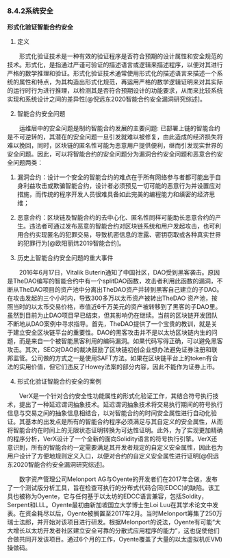 
### 8.4.2系统安全
**形式化验证智能合约安全**

1. 定义

&emsp;&emsp;形式化验证技术是一种有效的验证程序是否符合预期的设计属性和安全规范的技术。形式化，是指通过严谨可验证的描述语言或逻辑来描述程序，以便对其进行严格的数学推理和验证。形式化验证技术通常使用形式化的描述语言来描述一个系统的属性和特点，为其构造出形式化规范，再运用严格的数学逻辑证明来对其实际的运行时行为进行推理，以检测其是否符合预期设计的功能要求，从而来比较系统实现和系统设计之间的差异性[@倪远东2020智能合约安全漏洞研究综述]。

2. 智能合约安全问题

&emsp;&emsp;运维层中的安全问题是制约智能合约发展的主要问题: 已部署上链的智能合约是不可逆转的，其潜在的安全问题一旦引发就难以被修复，由此造成的经济损失将难以挽回，同时，区块链的匿名性可能为恶意用户提供便利，继而引发现实世界的安全问题。因此，可以将智能合约的安全问题分为漏洞合约安全问题和恶意合约安全问题两类：

1. 漏洞合约：设计一个安全的智能合约的难点在于所有网络参与者都可能出于自身利益攻击或欺骗智能合约，设计者必须预见一切可能的恶意行为并设置应对措施，而传统的程序开发人员很难具备如此完美的编程能力和缜密的经济思维；
2. 恶意合约：区块链及智能合约的去中心化、匿名性同样可能助长恶意合约的产生。违法者可通过发布恶意的智能合约对区块链系统和用户发起攻击，也可利用合约实现匿名的犯罪交易，导致机密信息的泄露、密钥窃取或各种真实世界的犯罪行为[@欧阳丽炜2019智能合约]。

3. 历史上智能合约安全问题的重大事件

&emsp;&emsp;2016年6月17日，Vitalik Buterin通知了中国社区，DAO受到黑客袭击。原因是TheDAO编写的智能合约中有一个splitDAO函数，攻击者利用此函数的漏洞，不断从TheDAO项⽬的资产池中分离出TheDAO资产并转到黑客自己建立的子DAO。在攻击发起的三个小时内，导致300多万以太币资产被转出TheDAO 资产池，按照当时的以太币交易价格，市值近6千万美元的资产被转移到了黑客的子DAO里。虽然到目前为止DAO项目早已结束，但其影响仍在继续。当前的区块链开发团队不断地从DAO案例中寻求指导。首先，TheDAO提供了一个宝贵的教训，就是关于建立安全区块链平台的重要性。DAO的黑客攻击并不是以太坊区块链内生的问题，而是来自一个被智能黑客利用的编码漏洞。如果代码写得正确，可以避免黑客攻击。其次，SEC对DAO的裁决鼓励了区块链初创企业想办法避免证券注册和联邦监管。公司做的方式之一是使用SAFT方法。如果在区块链平台上的token有合法的实用价值，但它们违反了Howey法案的部分内容，因此不能作为证券上市。

4. 形式化验证智能合约安全的案例

&emsp;&emsp;VerX是一个针对合约安全性功能属性的形式化验证工作，其结合符号执行技术，提出了一种延迟谓词抽象技术。延迟谓词抽象技术将交易执行期间的符号执行信息与交易之间的抽象信息相结合，以对智能合约的时间安全属性进行自动化验证。其基本的出发点是所有的智能合约程序必须满足与其自定义的安全属性，从而将智能合约在时间上的无限状态证明转换为可达性证明。此外，为了实现更加精确的程序分析，VerX设计了一个全新的面向Solidity语言的符号执行引擎。VerX还意识到，所有的智能合约一定需要满足其开发者规定的自定义安全属性，因此也为用户设计了方便地规则定义入口，以便对合约的自定义安全属性进行证明[@倪远东2020智能合约安全漏洞研究综述]。

&emsp;&emsp;数字资产管理公司Melonport AG与Oyente的开发者们在2017年合做，发布了一个测试版分析工具，旨在检查可执行的分布式代码合同(EDCC)的缺陷。该工具也被称为Oyente，它与任何基于以太坊的EDCC语言兼容，包括Soldity，Serpent和LLL。Oyente最初由新加坡国立大学博士生Loi Luu在其学术论文中发表。在资金耗尽以后，Oyente被搁置至2017年2月。当时Melonport筹集了250万瑞士法郎，并开始对该项目进行研发。根据Melonport的说法，Oyente有可能“大大增长以太坊开发者社区建立安全可靠的分散式应用程序的能力”，这也促使他们合做共同开发该项目。通过6个月的工作，Oyente覆盖了大量的以太虚拟机(EVM)操做码。
